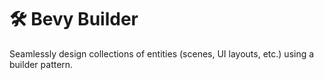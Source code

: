 # 🛠️ Bevy Builder

Seamlessly design collections of entities (scenes, UI layouts, etc.) using a builder pattern.
